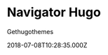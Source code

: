 ---
title: Navigator Hugo
github: https://github.com/gethugothemes/navigator-hugo/
demo: https://demo.gethugothemes.com/navigator/site/
author: Gethugothemes
ssg:
  - Hugo
cms:
  - Markdown
css:
  - Bootstrap
archetype:
  - Portfolio
date: 2018-07-08T10:28:35.000Z
description: Navigator Template Hugo Version by themefisher0
publish_date: '2018-07-08T10:28:35Z'
update_date: '2022-06-01T05:22:40Z'
github_star: 134
github_fork: 138
---